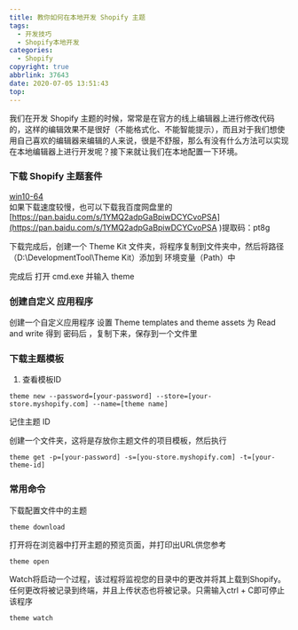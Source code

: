 ```yaml
---
title: 教你如何在本地开发 Shopify 主题
tags:
  - 开发技巧
  - Shopify本地开发
categories:
  - Shopify
copyright: true
abbrlink: 37643
date: 2020-07-05 13:51:43
top:
---
```


我们在开发  Shopify 主题的时候，常常是在官方的线上编辑器上进行修改代码的，这样的编辑效果不是很好（不能格式化、不能智能提示），而且对于我们想使用自己喜欢的编辑器来编辑的人来说，很是不舒服，那么有没有什么方法可以实现在本地编辑器上进行开发呢？接下来就让我们在本地配置一下环境。

<!-- more -->
### 下载 Shopify 主题套件

[win10-64](https://shopify-themekit.s3.amazonaws.com/v1.0.2/windows-amd64/theme.exe)<br/>
如果下载速度较慢，也可以下载我百度网盘里的
[https://pan.baidu.com/s/1YMQ2adpGaBpiwDCYCvoPSA](https://pan.baidu.com/s/1YMQ2adpGaBpiwDCYCvoPSA )提取码：pt8g

下载完成后，创建一个 Theme Kit 文件夹，将程序复制到文件夹中，然后将路径（D:\DevelopmentTool\Theme Kit）添加到 环境变量（Path）中

完成后 打开 cmd.exe 并输入 theme

### 创建自定义 应用程序

创建一个自定义应用程序 设置 Theme templates and theme assets  为 Read and write 
得到 密码后 ，复制下来，保存到一个文件里


### 下载主题模板

1. 查看模板ID

```
theme new --password=[your-password] --store=[your-store.myshopify.com] --name=[theme name]
```
记住主题 ID

创建一个文件夹，这将是存放你主题文件的项目模板，然后执行
```
theme get -p=[your-password] -s=[you-store.myshopify.com] -t=[your-theme-id]
```

### 常用命令

下载配置文件中的主题

```
theme download
```
打开将在浏览器中打开主题的预览页面，并打印出URL供您参考

```
theme open
```
Watch将启动一个过程，该过程将监视您的目录中的更改并将其上载到Shopify。任何更改将被记录到终端，并且上传状态也将被记录。只需输入ctrl + C即可停止该程序

```
theme watch
```